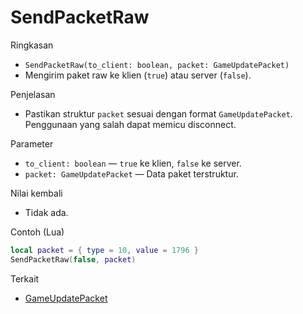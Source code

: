 # SendPacketRaw

Ringkasan
- `SendPacketRaw(to_client: boolean, packet: GameUpdatePacket)`
- Mengirim paket raw ke klien (`true`) atau server (`false`).

Penjelasan
- Pastikan struktur `packet` sesuai dengan format `GameUpdatePacket`. Penggunaan yang salah dapat memicu disconnect.

Parameter
- `to_client: boolean` — `true` ke klien, `false` ke server.
- `packet: GameUpdatePacket` — Data paket terstruktur.

Nilai kembali
- Tidak ada.

Contoh (Lua)
```lua
local packet = { type = 10, value = 1796 }
SendPacketRaw(false, packet)
```

Terkait
- [GameUpdatePacket](../structures/GameUpdatePacket.md)
